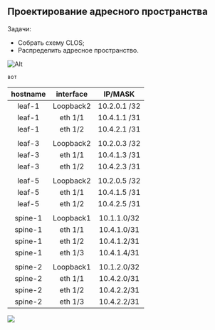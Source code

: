 ## Проектирование адресного пространства

Задачи:

- Собрать схему CLOS;
- Распределить адресное пространство.

![Alt](https://github.com/MaxoBuk/OTUS_Data-center-network-design/blob/main/Homework/01/images/topology.jpeg)

````
вот
````

|  hostname  | interface |   IP/MASK    |
|:----------:|:---------:|:------------:|
|   leaf-1   | Loopback2 | 10.2.0.1 /32 |
|   leaf-1   |  eth 1/1  | 10.4.1.1 /31 |
|   leaf-1   |  eth 1/2  | 10.4.2.1 /31 |
|            |           |              |
|   leaf-3   | Loopback2 | 10.2.0.3 /32 |
|   leaf-3   |  eth 1/1  | 10.4.1.3 /31 |
|   leaf-3   |  eth 1/2  | 10.4.2.3 /31 |
|            |           |              |
|   leaf-5   | Loopback2 | 10.2.0.5 /32 |
|   leaf-5   |  eth 1/1  | 10.4.1.5 /31 |
|   leaf-5   |  eth 1/2  | 10.4.2.5 /31 |
|            |           |              |
|  spine-1   | Loopback1 | 10.1.1.0/32  |
|  spine-1   |  eth 1/1  | 10.4.1.0/31  |
|  spine-1   |  eth 1/2  | 10.4.1.2/31  |
|  spine-1   |  eth 1/3  | 10.4.1.4/31  |
|            |           |              |
|  spine-2   | Loopback1 | 10.1.2.0/32  |
|  spine-2   |  eth 1/1  | 10.4.2.0/31  |
|  spine-2   |  eth 1/2  | 10.4.2.2/31  |
|  spine-2   |  eth 1/3  | 10.4.2.2/31  |

![](C:\Учеба\OTUS\ДЗ_01\CLOS.jpg)